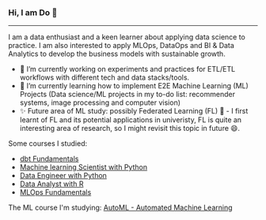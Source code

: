 ### Hi, I am Do 👋
---
I am a data enthusiast and a keen learner about applying data science to practice. I am also interested to apply MLOps, DataOps and BI & Data Analytics to develop the business models with sustainable growth.

- 🔭 I’m currently working on experiments and practices for ETL/ETL workflows with different tech and data stacks/tools.
- 🌱 I’m currently learning how to implement E2E Machine Learning (ML) Projects (Data science/ML projects in my to-do list: recommender systems, image processing and computer vision)
- ✨ Future area of ML study: possibly Federated Learning (FL) 🤔 - I first learnt of FL and its potential applications in univeristy, FL is quite an interesting area of research, so I might revisit this topic in future 😄.  


Some courses I studied:
- [dbt Fundamentals](https://credentials.getdbt.com/fafb0f9b-cb65-4167-ac8c-3b247fe7b449#gs.4zd87g)
- [Machine learning Scientist with Python](https://www.datacamp.com/statement-of-accomplishment/track/c0ade4870e386f0c1c561588ad787cf0d373cfd2)
- [Data Engineer with Python](https://www.datacamp.com/statement-of-accomplishment/track/8f891e83c4fd354ad85ab4f05d7cbc38b60c320c)
- [Data Analyst with R](https://www.datacamp.com/statement-of-accomplishment/track/16a94d90759243958f81cb75835c31cdf04f2747)
- [MLOps Fundamentals](https://www.datacamp.com/statement-of-accomplishment/track/86edc0e032cf61523e2e1455036cffd1854f9229)

The ML course I'm studying:
[AutoML - Automated Machine Learning](https://ki-campus.org/courses/automl-luh2021)
